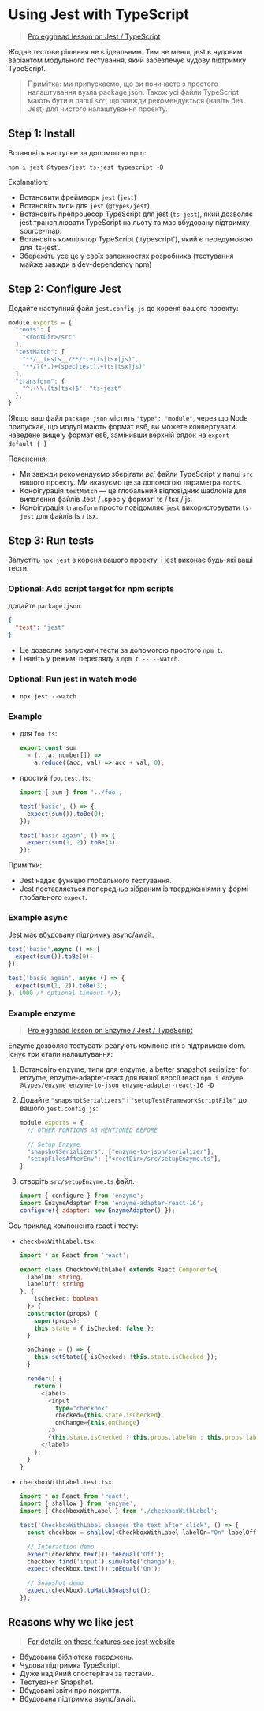 # Using Jest with TypeScript

> [Pro egghead lesson on Jest / TypeScript](https://egghead.io/lessons/typescript-getting-started-with-jest-using-typescript)

Жодне тестове рішення не є ідеальним. Тим не менш, jеst є чудовим варіантом модульного тестування, який забезпечує чудову підтримку TypeScript.

> Примітка: ми припускаємо, що ви починаєте з простого налаштування вузла package.json. Також усі файли TypeScript мають бути в папці `src`, що завжди рекомендується (навіть без Jest) для чистого налаштування проекту.

## Step 1: Install

Встановіть наступне за допомогою npm:

```shell
npm i jest @types/jest ts-jest typescript -D
```

Explanation:

* Встановити фреймворк `jest` (`jest`)
* Встановіть типи для `jest` (`@types/jest`)
* Встановіть препроцесор TypeScript для jest (`ts-jest`), який дозволяє jest транспілювати TypeScript на льоту та має вбудовану підтримку source-map.
* Встановіть компілятор TypeScript ('typescript'), який є передумовою для 'ts-jest'.
* Збережіть усе це у своїх залежностях розробника (тестування майже завжди в dev-dependency npm)

## Step 2: Configure Jest

Додайте наступний файл `jest.config.js` до кореня вашого проекту:

```js
module.exports = {
  "roots": [
    "<rootDir>/src"
  ],
  "testMatch": [
    "**/__tests__/**/*.+(ts|tsx|js)",
    "**/?(*.)+(spec|test).+(ts|tsx|js)"
  ],
  "transform": {
    "^.+\\.(ts|tsx)$": "ts-jest"
  },
}
```

(Якщо ваш файл `package.json` містить `"type": "module"`, через що Node припускає, що модулі мають формат es6, ви можете конвертувати наведене вище у формат es6, замінивши верхній рядок на `export default {` .)

Пояснення:

* Ми завжди рекомендуємо зберігати *всі* файли TypeScript у папці `src` вашого проекту. Ми вказуємо це за допомогою параметра `roots`.
* Конфігурація `testMatch` — це глобальний відповідник шаблонів для виявлення файлів .test / .spec у форматі ts / tsx / js.
* Конфігурація `transform` просто повідомляє `jest` використовувати `ts-jest` для файлів ts / tsx.

## Step 3: Run tests

Запустіть `npx jest` з кореня вашого проекту, і jest виконає будь-які ваші тести.

### Optional: Add script target for npm scripts

додайте `package.json`:

```json
{
  "test": "jest"
}
```

* Це дозволяє запускати тести за допомогою простого `npm t`.
* І навіть у режимі перегляду з `npm t -- --watch`.

### Optional: Run jest in watch mode

* `npx jest --watch`

### Example

* для `foo.ts`:

    ```js
    export const sum
      = (...a: number[]) =>
        a.reduce((acc, val) => acc + val, 0);
    ```

* простий `foo.test.ts`:

    ```js
    import { sum } from '../foo';

    test('basic', () => {
      expect(sum()).toBe(0);
    });

    test('basic again', () => {
      expect(sum(1, 2)).toBe(3);
    });
    ```

Примітки:

* Jest надає функцію глобального тестування.
* Jest поставляється попередньо зібраним із твердженнями у формі глобального `expect`.

### Example async

Jest має вбудовану підтримку async/await.

```js
test('basic',async () => {
  expect(sum()).toBe(0);
});

test('basic again', async () => {
  expect(sum(1, 2)).toBe(3);
}, 1000 /* optional timeout */);
```

### Example enzyme

> [Pro egghead lesson on Enzyme / Jest / TypeScript](https://egghead.io/lessons/react-test-react-components-and-dom-using-enzyme)

Enzyme дозволяє тестувати реагують компоненти з підтримкою dom. Існує три етапи налаштування:

1. Встановіть enzyme, типи для enzyme, a better snapshot serializer for enzyme, enzyme-adapter-react для вашої версії react `npm i enzyme @types/enzyme enzyme-to-json enzyme-adapter-react-16 -D`
2. Додайте `"snapshotSerializers"` і `"setupTestFrameworkScriptFile"` до вашого `jest.config.js`:  

    ```js
    module.exports = {
      // OTHER PORTIONS AS MENTIONED BEFORE

      // Setup Enzyme
      "snapshotSerializers": ["enzyme-to-json/serializer"],
      "setupFilesAfterEnv": ["<rootDir>/src/setupEnzyme.ts"],
    }
    ```

3. створіть `src/setupEnzyme.ts` файл.

    ```js
    import { configure } from 'enzyme';
    import EnzymeAdapter from 'enzyme-adapter-react-16';
    configure({ adapter: new EnzymeAdapter() });
    ```

Ось приклад компонента react і тесту:

* `checkboxWithLabel.tsx`:

    ```ts
    import * as React from 'react';

    export class CheckboxWithLabel extends React.Component<{
      labelOn: string,
      labelOff: string
    }, {
        isChecked: boolean
      }> {
      constructor(props) {
        super(props);
        this.state = { isChecked: false };
      }

      onChange = () => {
        this.setState({ isChecked: !this.state.isChecked });
      }

      render() {
        return (
          <label>
            <input
              type="checkbox"
              checked={this.state.isChecked}
              onChange={this.onChange}
            />
            {this.state.isChecked ? this.props.labelOn : this.props.labelOff}
          </label>
        );
      }
    }

    ```

* `checkboxWithLabel.test.tsx`:

    ```ts
    import * as React from 'react';
    import { shallow } from 'enzyme';
    import { CheckboxWithLabel } from './checkboxWithLabel';

    test('CheckboxWithLabel changes the text after click', () => {
      const checkbox = shallow(<CheckboxWithLabel labelOn="On" labelOff="Off" />);

      // Interaction demo
      expect(checkbox.text()).toEqual('Off');
      checkbox.find('input').simulate('change');
      expect(checkbox.text()).toEqual('On');

      // Snapshot demo
      expect(checkbox).toMatchSnapshot();
    });
    ```

## Reasons why we like jest

> [For details on these features see jest website](http://facebook.github.io/jest/)

* Вбудована бібліотека тверджень.
* Чудова підтримка TypeScript.
* Дуже надійний спостерігач за тестами.
* Тестування Snapshot.
* Вбудовані звіти про покриття.
* Вбудована підтримка async/await.
